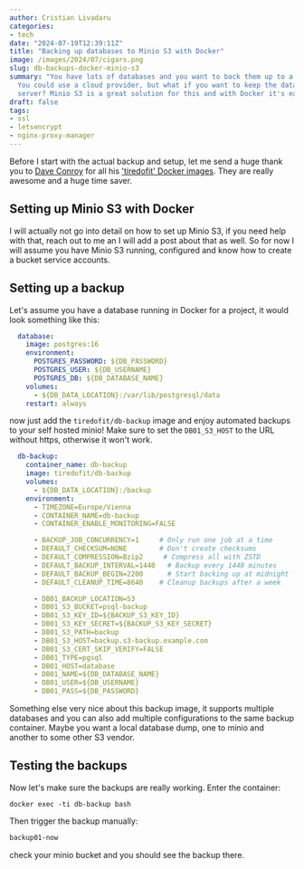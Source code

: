 ```yaml
---
author: Cristian Livadaru
categories:
- tech
date: "2024-07-19T12:39:11Z"
title: "Backing up databases to Minio S3 with Docker"
image: /images/2024/07/cigars.png
slug: db-backups-docker-minio-s3
summary: "You have lots of databases and you want to back them up to a central location.
  You could use a cloud provider, but what if you want to keep the data on your own
  server? Minio S3 is a great solution for this and with Docker it's easy to set up."
draft: false
tags:
- ssl
- letsencrypt
- nginx-proxy-manager
---
```


Before I start with the actual backup and setup, let me send a huge thank you to
[Dave Conroy](https://www.tiredofit.ca) for all his ['tiredofit' Docker images](https://github.com/tiredofit). They are really awesome and a huge
time saver.

## Setting up Minio S3 with Docker
I will actually not go into detail on how to set up Minio S3, if you need help with that,
reach out to me an I will add a post about that as well.
So for now I will assume you have Minio S3 running, configured and know how to create a bucket
service accounts.

## Setting up a backup
Let's assume you have a database running in Docker for a project, it would look something
like this:

```yaml
  database:
    image: postgres:16
    environment:
      POSTGRES_PASSWORD: ${DB_PASSWORD}
      POSTGRES_USER: ${DB_USERNAME}
      POSTGRES_DB: ${DB_DATABASE_NAME}
    volumes:
      - ${DB_DATA_LOCATION}:/var/lib/postgresql/data
    restart: always
```

now just add the `tiredofit/db-backup` image and enjoy automated backups to your
self hosted minio!
Make sure to set the `DB01_S3_HOST` to the URL without https, otherwise it won't work.

```yaml
  db-backup:
    container_name: db-backup
    image: tiredofit/db-backup
    volumes:
      - ${DB_DATA_LOCATION}:/backup
    environment:
      - TIMEZONE=Europe/Vienna
      - CONTAINER_NAME=db-backup
      - CONTAINER_ENABLE_MONITORING=FALSE

      - BACKUP_JOB_CONCURRENCY=1     # Only run one job at a time
      - DEFAULT_CHECKSUM=NONE        # Don't create checksums
      - DEFAULT_COMPRESSION=Bzip2     # Compress all with ZSTD
      - DEFAULT_BACKUP_INTERVAL=1440   # Backup every 1440 minutes
      - DEFAULT_BACKUP_BEGIN=2200      # Start backing up at midnight
      - DEFAULT_CLEANUP_TIME=8640    # Cleanup backups after a week

      - DB01_BACKUP_LOCATION=S3
      - DB01_S3_BUCKET=psql-backup
      - DB01_S3_KEY_ID=${BACKUP_S3_KEY_ID}
      - DB01_S3_KEY_SECRET=${BACKUP_S3_KEY_SECRET}
      - DB01_S3_PATH=backup
      - DB01_S3_HOST=backup.s3-backup.example.com
      - DB01_S3_CERT_SKIP_VERIFY=FALSE
      - DB01_TYPE=pgsql
      - DB01_HOST=database
      - DB01_NAME=${DB_DATABASE_NAME}
      - DB01_USER=${DB_USERNAME}
      - DB01_PASS=${DB_PASSWORD}
```

Something else very nice about this backup image, it supports multiple databases and you can also add multiple
configurations to the same backup container. Maybe you want a local database dump, one to minio and another to
some other S3 vendor.

## Testing the backups
Now let's make sure the backups are really working.
Enter the container:

```bhas
docker exec -ti db-backup bash
```

Then trigger the backup manually:

```bash
backup01-now
```

check your minio bucket and you should see the backup there.
